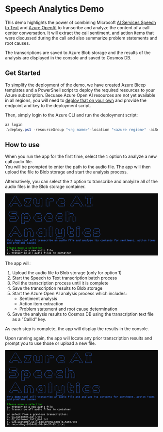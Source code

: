 # Speech Analytics Demo
This demo highlights the power of combining Microsoft [AI Services Speech to Text](https://learn.microsoft.com/en-us/azure/ai-services/speech-service/) and [Azure OpenAI](https://azure.microsoft.com/en-us/products/ai-services/openai-service) to transcribe and analyze the content of a call center conversation.
It will extract the call sentiment, and action items that were discussed during the call and also summarize problem statements and root causes.

The transcriptions are saved to Azure Blob storage and the results of the analysis are displayed in the console and saved to Cosmos DB.


## Get Started

To simplify the deployment of the demo, we have created Azure Bicep templates and a PowerShell script to deploy the required resources to your Azure subscription. Becuase Azure Open AI resources are not yet available in all regions, you will need to [deploy that on your own](https://learn.microsoft.com/en-us/azure/ai-services/openai/how-to/create-resource?pivots=web-portal) and provide the endpoint and key to the deployment script.

Then, simply login to the Azure CLI and run the deployment script:

``` PowerShell
az login
.\deploy.ps1 -resourceGroup "<rg name>"-location "<azure region>" -aiServicesAcctName "<ai svc name>" -storageAcctName "<storage acct>" -azureOpenAiEndpoint "<exising AOAI endpoint>" -azureOpenAiKey "<existing AOAI key>"
```



## How to use

When you run the app for the first time, select the `1` option to analyze a new call audio file.\
You will be prompted to enter the path to the audio file. The app will then upload the file to Blob storage and start the analysis process.

Alternatively, you can select the `2` option to transcribe and analyize all of the audio files in the Blob storage container.

<img src="images/first_run.png">

The app will:
1. Upload the audio file to Blob storage (only for option 1)
2. Start the Speech to Text transcription batch process
3. Poll the transcription process until it is complete
4. Save the transcription results to Blob storage
5. Start the Azure Open AI analysis process which includes:
    - Sentiment analysis
    - Action item extraction
    - Problem statement and root cause determination
6. Save the analysis results to Cosmos DB using the transcription text file as a "CallId" key.

As each step is complete, the app will display the results in the console.

Upon running again, the app will locate any prior transcription results and prompt you to use those or upload a new file.

<img src="images/subsequent_run.png">


